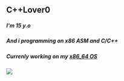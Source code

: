 
## C++Lover0
##### I'm 15 y.o
##### And i programming on x86 ASM and C/C++
##### Currenly working on my [x86_64 OS](https://github.com/cpplover0/orange)

<p align="left"> <img src="https://github-readme-stats.vercel.app/api?username=cpplover0&theme=tokyonight&show_icons=true&hide_border=true&count_private=true&include_all_commits=true" /> </p>

